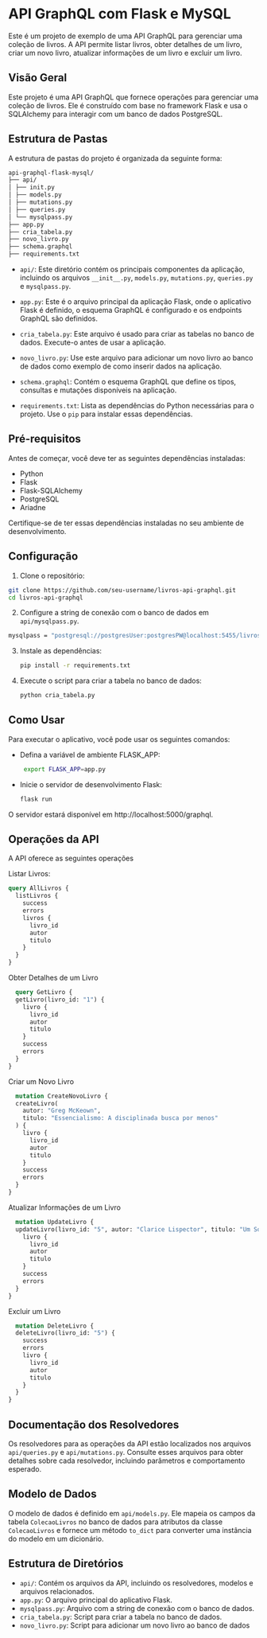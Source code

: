 # API GraphQL com Flask e MySQL

Este é um projeto de exemplo de uma API GraphQL para gerenciar uma coleção de livros. A API permite listar livros, obter detalhes de um livro, criar um novo livro, atualizar informações de um livro e excluir um livro.

## Visão Geral

Este projeto é uma API GraphQL que fornece operações para gerenciar uma coleção de livros. Ele é construído com base no framework Flask e usa o SQLAlchemy para interagir com um banco de dados PostgreSQL.

## Estrutura de Pastas

A estrutura de pastas do projeto é organizada da seguinte forma:

  ```bash
  api-graphql-flask-mysql/
  ├── api/
  │ ├── init.py
  │ ├── models.py
  │ ├── mutations.py
  │ ├── queries.py
  │ └── mysqlpass.py
  ├── app.py
  ├── cria_tabela.py
  ├── novo_livro.py
  ├── schema.graphql
  ├── requirements.txt
  ```

- `api/`: Este diretório contém os principais componentes da aplicação, incluindo os arquivos `__init__.py`, `models.py`, `mutations.py`, `queries.py` e `mysqlpass.py`.

- `app.py`: Este é o arquivo principal da aplicação Flask, onde o aplicativo Flask é definido, o esquema GraphQL é configurado e os endpoints GraphQL são definidos.

- `cria_tabela.py`: Este arquivo é usado para criar as tabelas no banco de dados. Execute-o antes de usar a aplicação.

- `novo_livro.py`: Use este arquivo para adicionar um novo livro ao banco de dados como exemplo de como inserir dados na aplicação.

- `schema.graphql`: Contém o esquema GraphQL que define os tipos, consultas e mutações disponíveis na aplicação.

- `requirements.txt`: Lista as dependências do Python necessárias para o projeto. Use o `pip` para instalar essas dependências.

## Pré-requisitos

Antes de começar, você deve ter as seguintes dependências instaladas:

- Python
- Flask
- Flask-SQLAlchemy
- PostgreSQL
- Ariadne

Certifique-se de ter essas dependências instaladas no seu ambiente de desenvolvimento.

## Configuração

1. Clone o repositório:

  ```bash
  git clone https://github.com/seu-username/livros-api-graphql.git
  cd livros-api-graphql
  ```

2. Configure a string de conexão com o banco de dados em `api/mysqlpass.py`.

  ```bash
  mysqlpass = "postgresql://postgresUser:postgresPW@localhost:5455/livros-api-graphql"
  ```

3. Instale as dependências:

   ```bash
   pip install -r requirements.txt
   ```

4. Execute o script para criar a tabela no banco de dados:

   ```bash
   python cria_tabela.py
   ```
   
## Como Usar

Para executar o aplicativo, você pode usar os seguintes comandos:

- Defina a variável de ambiente FLASK_APP:

  ```bash
   export FLASK_APP=app.py
   ```
  
- Inicie o servidor de desenvolvimento Flask:

    ```bash
    flask run
    ```
    
O servidor estará disponível em http://localhost:5000/graphql.

## Operações da API

A API oferece as seguintes operações

Listar Livros:

  ```graphql
  query AllLivros {
    listLivros {
      success
      errors
      livros {
        livro_id
        autor
        titulo
      }
    }
  }
  ```

Obter Detalhes de um Livro

```graphql
  query GetLivro {
  getLivro(livro_id: "1") {
    livro {
      livro_id
      autor
      titulo
    }
    success
    errors
  }
}
  ```

Criar um Novo Livro

```graphql
  mutation CreateNovoLivro {
  createLivro(
    autor: "Greg McKeown", 
    titulo: "Essencialismo: A disciplinada busca por menos"
  ) {
    livro {
      livro_id
      autor
      titulo
    }
    success
    errors
  }
}
  ```

Atualizar Informações de um Livro

```graphql
  mutation UpdateLivro {
  updateLivro(livro_id: "5", autor: "Clarice Lispector", titulo: "Um Sopro de Vida") {
    livro {
      livro_id
      autor
      titulo
    }
    success
    errors
  }
}
  ```

Excluir um Livro

```graphql
  mutation DeleteLivro {
  deleteLivro(livro_id: "5") {
    success
    errors
    livro {
      livro_id
      autor
      titulo
    }
  }
}
  ```

## Documentação dos Resolvedores

Os resolvedores para as operações da API estão localizados nos arquivos `api/queries.py` e `api/mutations.py`. Consulte esses arquivos para obter detalhes sobre cada resolvedor, incluindo parâmetros e comportamento esperado.
  
## Modelo de Dados

O modelo de dados é definido em `api/models.py`. Ele mapeia os campos da tabela `ColecaoLivros` no banco de dados para atributos da classe `ColecaoLivros` e fornece um método `to_dict` para converter uma instância do modelo em um dicionário.

## Estrutura de Diretórios

- `api/`: Contém os arquivos da API, incluindo os resolvedores, modelos e arquivos relacionados.
- `app.py`: O arquivo principal do aplicativo Flask.
- `mysqlpass.py`: Arquivo com a string de conexão com o banco de dados.
- `cria_tabela.py`: Script para criar a tabela no banco de dados.
- `novo_livro.py`: Script para adicionar um novo livro ao banco de dados
